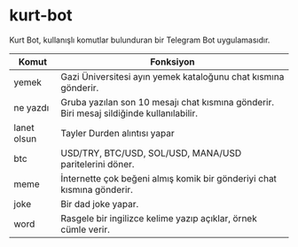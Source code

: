 # kurt-bot

Kurt Bot, kullanışlı komutlar bulunduran bir Telegram Bot uygulamasıdır.


| Komut         | Fonksiyon     |
| ------------- | ------------- |
| yemek         | Gazi Üniversitesi ayın yemek kataloğunu chat kısmına gönderir.  |
| ne yazdı  | Gruba yazılan son 10 mesajı chat kısmına gönderir. Biri mesaj sildiğinde kullanılabilir.  |
| lanet olsun | Tayler Durden alıntısı yapar |
| btc | USD/TRY, BTC/USD, SOL/USD, MANA/USD paritelerini döner. |
| meme | İnternette çok beğeni almış komik bir gönderiyi chat kısmına gönderir. |
| joke | Bir dad joke yapar. |
| word | Rasgele bir ingilizce kelime yazıp açıklar, örnek cümle verir. |
